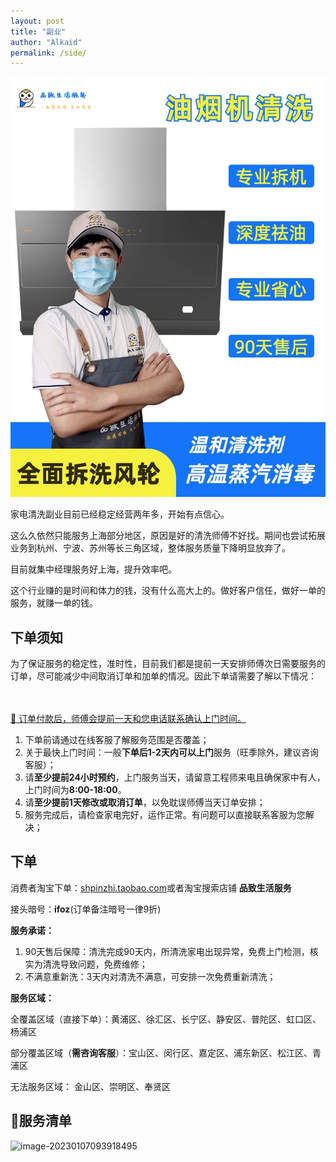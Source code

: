 ```yaml
---
layout: post
title: "副业"
author: "Alkaid"
permalink: /side/
---
```


![image-20230107102731772](/img/pinzhi.jpg)



家电清洗副业目前已经稳定经营两年多，开始有点信心。

这么久依然只能服务上海部分地区，原因是好的清洗师傅不好找。期间也尝试拓展业务到杭州、宁波、苏州等长三角区域，整体服务质量下降明显放弃了。

目前就集中经理服务好上海，提升效率吧。

这个行业赚的是时间和体力的钱，没有什么高大上的。做好客户信任，做好一单的服务，就赚一单的钱。



## 下单须知

为了保证服务的稳定性，准时性，目前我们都是提前一天安排师傅次日需要服务的订单，尽可能减少中间取消订单和加单的情况。因此下单请需要了解以下情况：

　

<u>📌 订单付款后，师傅会提前一天和您电话联系确认上门时间。</u>



1. 下单前请通过在线客服了解服务范围是否覆盖；
2. 关于最快上门时间：一般**下单后1-2天内可以上门**服务（旺季除外，建议咨询客服）；
3. 请**至少提前24小时预约**，上门服务当天，请留意工程师来电且确保家中有人，上门时间为**8:00-18:00**。
4. 请**至少提前1天修改或取消订单**，以免耽误师傅当天订单安排；
5. 服务完成后，请检查家电完好，运作正常。有问题可以直接联系客服为您解决；



## 下单

消费者淘宝下单：[shpinzhi.taobao.com]()或者淘宝搜索店铺 **品致生活服务**

接头暗号：**ifoz**(订单备注暗号一律9折)



**服务承诺：**

1. 90天售后保障：清洗完成90天内，所清洗家电出现异常，免费上门检测，核实为清洗导致问题，免费维修；
2. 不满意重新洗：3天内对清洗不满意，可安排一次免费重新清洗；



**服务区域：**

全覆盖区域（直接下单）：黄浦区、徐汇区、长宁区、静安区、普陀区、虹口区、杨浦区

部分覆盖区域（**需咨询客服**）：宝山区、闵行区、嘉定区、浦东新区、松江区、青浦区

无法服务区域： 金山区、崇明区、奉贤区



## 🧾服务清单

![image-20230107093918495](https://p.ipic.vip/8ejjws.png)
